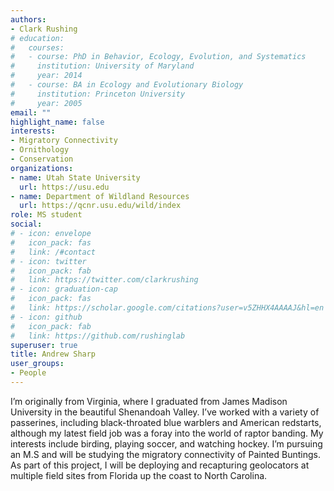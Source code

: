 ```yaml
---
authors:
- Clark Rushing
# education:
#   courses:
#   - course: PhD in Behavior, Ecology, Evolution, and Systematics
#     institution: University of Maryland
#     year: 2014
#   - course: BA in Ecology and Evolutionary Biology
#     institution: Princeton University
#     year: 2005
email: ""
highlight_name: false
interests:
- Migratory Connectivity
- Ornithology
- Conservation
organizations:
- name: Utah State University
  url: https://usu.edu
- name: Department of Wildland Resources
  url: https://qcnr.usu.edu/wild/index
role: MS student
social:
# - icon: envelope
#   icon_pack: fas
#   link: /#contact
# - icon: twitter
#   icon_pack: fab
#   link: https://twitter.com/clarkrushing
# - icon: graduation-cap
#   icon_pack: fas
#   link: https://scholar.google.com/citations?user=v5ZHHX4AAAAJ&hl=en
# - icon: github
#   icon_pack: fab
#   link: https://github.com/rushinglab
superuser: true
title: Andrew Sharp
user_groups:
- People
---
```


I’m originally from Virginia, where I graduated from James Madison University in the beautiful Shenandoah Valley. I’ve worked with a variety of passerines, including black-throated blue warblers and American redstarts, although my latest field job was a foray into the world of raptor banding. My interests include birding, playing soccer, and watching hockey. I’m pursuing an M.S and will be studying the migratory connectivity of Painted Buntings. As part of this project, I will be deploying and recapturing geolocators at multiple field sites from Florida up the coast to North Carolina.